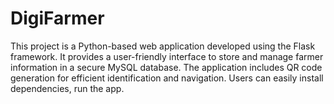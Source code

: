 # DigiFarmer
This project is a Python-based web application developed using the Flask framework. It provides a user-friendly interface to store and manage farmer information in a secure MySQL database. The application includes QR code generation for efficient identification and navigation. Users can easily install dependencies, run the app.
